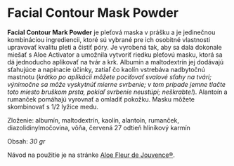 Facial Contour Mask Powder
==========================

**Facial Contour Mark Powder** je pleťová maska v prášku a je jedinečnou
kombináciou ingrediencii, ktoré sú vybrané pre ich osobitné vlastnosti upravovať
kvalitu pleti a čistiť póry. Je vyrobená tak, aby sa dala dokonale miešať s Aloe
Activator a umožnila vytvoriť riedku pleťovú masku, ktorá sa dá jednoducho
aplikovať na tvár a krk. Albumín a maltodextrín jej dodávajú sťahujúce a
napínacie účinky, zatiaľ čo kaolín vstrebáva nadbytočnú mastnotu (*krátko po
aplikácii môžete pociťovať svalové sťahy na tvári; výnimočne sa môže vyskytnúť
mierne svrbenie; v tom prípade jemne tlačte toto miesto bruškom prsta, pokiaľ
svrbenie neustúpi; neškrabte!*). Alantoín a rumanček pomáhajú vyrovnať a omladiť
pokožku. Masku môžete skombinovať s 1/2 lyžice medu.

Zloženie: albumín, maltodextrín, kaolín, alantoín, rumanček,
diazolidinylmočovina, vôňa, červená 27 odtieň hliníkový karmín

Obsah: *30 gr*

Návod na použitie je na stránke [Aloe Fleur de
Jouvence®](/sip/#p/aloe-fleur-de-juouvence).

